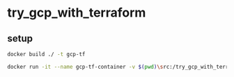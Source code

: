 # try_gcp_with_terraform

## setup

```bash
docker build ./ -t gcp-tf
```

```bash
docker run -it --name gcp-tf-container -v $(pwd)\src:/try_gcp_with_terraform gcp-tf bash
```
